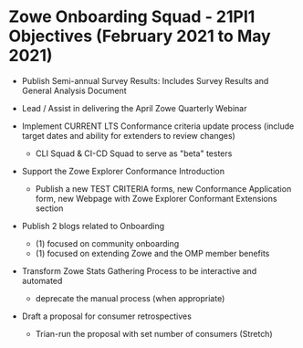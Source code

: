 # Zowe Onboarding Squad - 21PI1 Objectives (February 2021 to May 2021)

* Publish Semi-annual Survey Results: Includes Survey Results and General Analysis Document
* Lead / Assist in delivering the April Zowe Quarterly Webinar
* Implement CURRENT LTS Conformance criteria update process (include target dates and ability for extenders to review changes)
   * CLI Squad & CI-CD Squad to serve as "beta" testers
* Support the Zowe Explorer Conformance Introduction
  *  Publish a new TEST CRITERIA forms, new Conformance Application form, new Webpage with Zowe Explorer Conformant Extensions section 
* Publish 2 blogs related to Onboarding 
  * (1) focused on community onboarding
  * (1)  focused on extending Zowe and the OMP member benefits
  
* Transform Zowe Stats Gathering Process to be interactive and automated
   * deprecate the manual process (when appropriate)
* Draft a proposal for consumer retrospectives
   * Trian-run the proposal with set number of consumers (Stretch)
